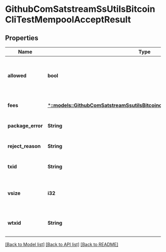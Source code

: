 # GithubComSatstreamSsUtilsBitcoinCliTestMempoolAcceptResult

## Properties
Name | Type | Description | Notes
------------ | ------------- | ------------- | -------------
**allowed** | **bool** | Whether this tx would be accepted to the mempool | [optional] [default to null]
**fees** | [***::models::GithubComSatstreamSsutilsBitcoincliTestMempoolAcceptResultFees**](github_com_satstream_ssutils_bitcoincli.TestMempoolAcceptResult_fees.md) |  | [optional] [default to null]
**package_error** | **String** | Package validation error, if any | [optional] [default to null]
**reject_reason** | **String** | Rejection string | [optional] [default to null]
**txid** | **String** | The transaction hash in hex | [optional] [default to null]
**vsize** | **i32** | Virtual transaction size as defined in BIP 141 | [optional] [default to null]
**wtxid** | **String** | The transaction witness hash in hex | [optional] [default to null]

[[Back to Model list]](../README.md#documentation-for-models) [[Back to API list]](../README.md#documentation-for-api-endpoints) [[Back to README]](../README.md)


